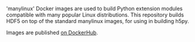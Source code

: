 'manylinux' Docker images are used to build Python extension modules compatible with many popular Linux distributions. This repository builds HDF5 on top of the standard manylinux images, for using in building h5py.

Images are published [on DockerHub](https://hub.docker.com/r/h5py/manylinux2010_x86_64-hdf5).
